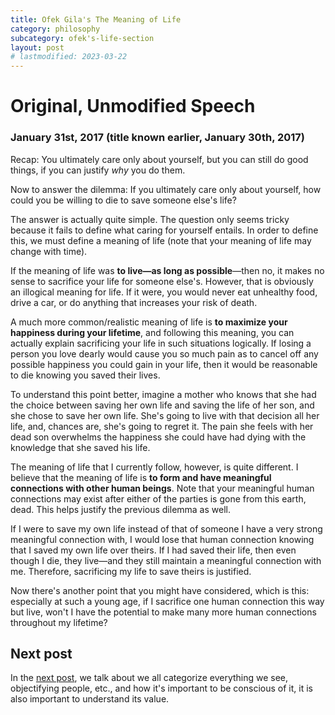 ```yaml
---
title: Ofek Gila's The Meaning of Life
category: philosophy
subcategory: ofek's-life-section
layout: post
# lastmodified: 2023-03-22
---
```


# Original, Unmodified Speech

### January 31st, 2017 (title known earlier, January 30th, 2017)

Recap: You ultimately care only about yourself, but you can still do good things, if you can justify _why_ you do them.

Now to answer the dilemma: If you ultimately care only about yourself, how could you be willing to die to save someone else's life?

The answer is actually quite simple. The question only seems tricky because it fails to define what caring for yourself entails. In order to define this, we must define a meaning of life (note that your meaning of life may change with time).

If the meaning of life was **to live—as long as possible**—then no, it makes no sense to sacrifice your life for someone else's. However, that is obviously an illogical meaning for life. If it were, you would never eat unhealthy food, drive a car, or do anything that increases your risk of death.

A much more common/realistic meaning of life is **to maximize your happiness during your lifetime**, and following this meaning, you can actually explain sacrificing your life in such situations logically. If losing a person you love dearly would cause you so much pain as to cancel off any possible happiness you could gain in your life, then it would be reasonable to die knowing you saved their lives.

To understand this point better, imagine a mother who knows that she had the choice between saving her own life and saving the life of her son, and she chose to save her own life. She's going to live with that decision all her life, and, chances are, she's going to regret it. The pain she feels with her dead son overwhelms the happiness she could have had dying with the knowledge that she saved his life.

The meaning of life that I currently follow, however, is quite different. I believe that the meaning of life is **to form and have meaningful connections with other human beings**. Note that your meaningful human connections may exist after either of the parties is gone from this earth, dead. This helps justify the previous dilemma as well.

If I were to save my own life instead of that of someone I have a very strong meaningful connection with, I would lose that human connection knowing that I saved my own life over theirs. If I had saved their life, then even though I die, they live—and they still maintain a meaningful connection with me. Therefore, sacrificing my life to save theirs is justified.

Now there's another point that you might have considered, which is this: especially at such a young age, if I sacrifice one human connection this way but live, won't I have the potential to make many more human connections throughout my lifetime?

## Next post

In the [next post], we talk about we all categorize everything we see, objectifying people, etc., and how it's important to be conscious of it, it is also important to understand its value.

[next post]:{{site.baseurl}}/philosophy/2017/03/22/you-objectify-people/ "You Objectify People"


